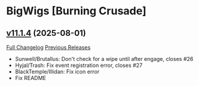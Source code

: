 # BigWigs [Burning Crusade]

## [v11.1.4](https://github.com/BigWigsMods/BigWigs_BurningCrusade/tree/v11.1.4) (2025-08-01)
[Full Changelog](https://github.com/BigWigsMods/BigWigs_BurningCrusade/compare/v11.1.3...v11.1.4) [Previous Releases](https://github.com/BigWigsMods/BigWigs_BurningCrusade/releases)

- Sunwell/Brutallus: Don't check for a wipe until after engage, closes #26  
- Hyjal/Trash: Fix event registration error, closes #27  
- BlackTemple/Illidan: Fix icon error  
- Fix README  
